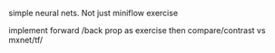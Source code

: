 simple neural nets. Not just miniflow exercise


implement forward /back prop as exercise
then compare/contrast vs mxnet/tf/
